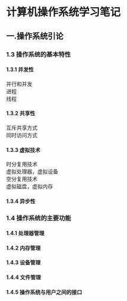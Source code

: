 # 计算机操作系统学习笔记
## 一.操作系统引论
### 1.3 操作系统的基本特性
#### 1.3.1 并发性
并行和并发<br>
进程<br>
线程<br>
#### 1.3.2 共享性
互斥共享方式<br>
同时访问方式<br>
#### 1.3.3 虚拟技术
时分复用技术<br>
    虚拟处理器，虚拟设备<br>
空分复用技术<br>
    虚拟磁盘，虚拟内存 <br>
#### 1.3.4 异步性
### 1.4 操作系统的主要功能
#### 1.4.1 处理器管理
#### 1.4.2 内存管理
#### 1.4.3 设备管理
#### 1.4.4 文件管理
#### 1.4.5 操作系统与用户之间的接口
